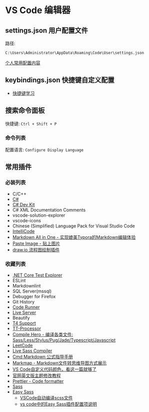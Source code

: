 ﻿# VS Code 编辑器

## settings.json 用户配置文件

路径:

`C:\Users\Administrator\AppData\Roaming\Code\User\settings.json`

[个人常用配置内容](./settings.json)

## keybindings.json 快捷键自定义配置

* [快捷键学习](./keybindings.md)

## 搜索命令面板

快捷键: `Ctrl + Shift + P`

### 命令列表

配置语言: `Configure Display Language`

## 常用插件

### 必装列表

* C/C++
* [C#](https://marketplace.visualstudio.com/items?itemName=ms-vscode.csharp)
* [C# Dev Kit](https://marketplace.visualstudio.com/items?itemName=ms-dotnettools.csdevkit)
* C# XML Documentation Comments
* vscode-solution-explorer
* vscode-icons
* Chinese (Simplified) Language Pack for Visual Studio Code
* [IntelliCode](https://marketplace.visualstudio.com/items?itemName=VisualStudioExptTeam.vscodeintellicode)
* [Markdown All in One - 实现媲美Typora的Markdown编辑体验](https://marketplace.visualstudio.com/items?itemName=yzhang.markdown-all-in-one)
* [Paste Image - 贴上图片](https://marketplace.visualstudio.com/items?itemName=mushan.vscode-paste-image)
* [draw.io 流程图绘制插件](https://github.com/hediet/vscode-drawio)

### 收藏列表

* [.NET Core Test Explorer](https://marketplace.visualstudio.com/items?itemName=formulahendry.dotnet-test-explorer)
* ESLint
* Markdownlint
* SQL Server(mssql)
* Debugger for Firefox
* Git History
* [Code Runner](https://github.com/formulahendry/vscode-code-runner)
* [Live Server](https://marketplace.visualstudio.com/items?itemName=ritwickdey.LiveServer)
* Beautify
* [T4 Support](https://marketplace.visualstudio.com/items?itemName=zbecknell.t4-support)
* [TT-Processor](https://marketplace.visualstudio.com/items?itemName=aisoftware.tt-processor)
* [Compile Hero - 编译各类文件: Sass/Less/Stylus/Pug/Jade/Typescript/Javascript](https://marketplace.visualstudio.com/items?itemName=Wscats.eno)
* [LeetCode](https://marketplace.visualstudio.com/items?itemName=LeetCode.vscode-leetcode)
* [Live Sass Compiler](https://marketplace.visualstudio.com/items?itemName=ritwickdey.live-sass)
* [Cmd Markdown 公式指导手册](https://www.zybuluo.com/codeep/note/163962)
* [Markmap - Markdown文件转思维导图方式展示](https://marketplace.visualstudio.com/items?itemName=gera2ld.markmap-vscode)
* [VS Code自定义代码颜色，看这一篇就够了](https://blog.csdn.net/NEKOic/article/details/118855221)
* [官网英文版主题修改教程](https://code.visualstudio.com/api/references/theme-color)
* [Prettier - Code formatter](https://marketplace.visualstudio.com/items?itemName=esbenp.prettier-vscode)
* [Sass](https://marketplace.visualstudio.com/items?itemName=Syler.sass-indented)
* [Easy Sass](https://marketplace.visualstudio.com/items?itemName=spook.easysass)
    * [VSCode自动编译scss文件](https://blog.csdn.net/drawlessonsfrom/article/details/115424706)
    * [vs code中的Easy Sass插件配置项说明](https://blog.csdn.net/HYEHYEHYE/article/details/118522929)
